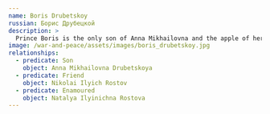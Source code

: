 ```yaml
---
name: Boris Drubetskoy
russian: Борис Друбецкой
description: >
  Prince Boris is the only son of Anna Mikhailovna and the apple of her eye. While he winces at her schemes for his advancement, he also reaps the rewards – winning an impressive position on the Russian Tsar’s staff in the campaign against Napoleon. A distant cousin of the Rostovs, Boris has grown up around the family as a friend for Nikolai and perhaps even a suitor for Natasha.
image: /war-and-peace/assets/images/boris_drubetskoy.jpg
relationships:
  - predicate: Son
    object: Anna Mikhailovna Drubetskoya
  - predicate: Friend
    object: Nikolai Ilyich Rostov
  - predicate: Enamoured
    object: Natalya Ilyinichna Rostova
---
```

